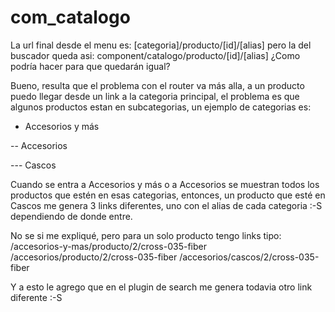 # com_catalogo

La url final desde el menu es:
[categoria]/producto/[id]/[alias]
pero la del buscador queda asi:
component/catalogo/producto/[id]/[alias]
¿Como podría hacer para que quedarán igual?

Bueno, resulta que el problema con el router va más alla, a un producto puedo llegar desde un link a la categoria principal, el problema es que algunos productos estan en subcategorias, un ejemplo de categorias es:

- Accesorios y más

-- Accesorios

--- Cascos


Cuando se entra a Accesorios y más o a Accesorios se muestran todos los productos que estén en esas categorias, entonces, un producto que esté en Cascos me genera 3 links diferentes, uno con el alias de cada categoria :-S dependiendo de donde entre.

No se si me expliqué, pero para un solo producto tengo links tipo:
/accesorios-y-mas/producto/2/cross-035-fiber 
/accesorios/producto/2/cross-035-fiber
/accesorios/cascos/2/cross-035-fiber

Y a esto le agrego que en el plugin de search me genera todavia otro link diferente :-S

